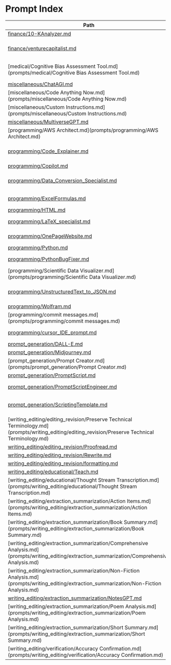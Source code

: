 <!--- AUTO‑GENERATED: do not edit manually.  Run scripts/build_index.py -->
# Prompt Index

| Path | Title |
|------|-------|
| [finance/10-KAnalyzer.md](prompts/finance/10-KAnalyzer.md) | 10-K Analyzer |
| [finance/venturecapitalist.md](prompts/finance/venturecapitalist.md) | Act as a venture capitalist |
| [medical/Cognitive Bias Assessment Tool.md](prompts/medical/Cognitive Bias Assessment Tool.md) | Cognitive Bias Assessment Tool |
| [miscellaneous/ChatAGI.md](prompts/miscellaneous/ChatAGI.md) | ChatAGI |
| [miscellaneous/Code Anything Now.md](prompts/miscellaneous/Code Anything Now.md) | Code Anything Now |
| [miscellaneous/Custom Instructions.md](prompts/miscellaneous/Custom Instructions.md) | Custom Instructions |
| [miscellaneous/MultiverseGPT.md](prompts/miscellaneous/MultiverseGPT.md) | MultiverseGPT |
| [programming/AWS Architect.md](prompts/programming/AWS Architect.md) | AWS Architect |
| [programming/Code_Explainer.md](prompts/programming/Code_Explainer.md) | Code Explainer (explain code in plain english) |
| [programming/Copilot.md](prompts/programming/Copilot.md) | Copilot |
| [programming/Data_Conversion_Specialist.md](prompts/programming/Data_Conversion_Specialist.md) | Data Conversion Specialist |
| [programming/ExcelFormulas.md](prompts/programming/ExcelFormulas.md) | Excel Formula Specialist |
| [programming/HTML.md](prompts/programming/HTML.md) | HTML |
| [programming/LaTeX_specialist.md](prompts/programming/LaTeX_specialist.md) | LaTeX Specialist |
| [programming/OnePageWebsite.md](prompts/programming/OnePageWebsite.md) | One-Page Website Coder |
| [programming/Python.md](prompts/programming/Python.md) | Python |
| [programming/PythonBugFixer.md](prompts/programming/PythonBugFixer.md) | Python Bug Fixer |
| [programming/Scientific Data Visualizer.md](prompts/programming/Scientific Data Visualizer.md) | Scientific Data Visualizer |
| [programming/UnstructuredText_to_JSON.md](prompts/programming/UnstructuredText_to_JSON.md) | Unstructured Text to JSON Converter |
| [programming/Wolfram.md](prompts/programming/Wolfram.md) | Wolfram |
| [programming/commit messages.md](prompts/programming/commit messages.md) | Commit Messages |
| [programming/cursor_IDE_prompt.md](prompts/programming/cursor_IDE_prompt.md) | Cursor IDE Prompt |
| [prompt_generation/DALL-E.md](prompts/prompt_generation/DALL-E.md) | DALL-E |
| [prompt_generation/Midjourney.md](prompts/prompt_generation/Midjourney.md) | Midjourney |
| [prompt_generation/Prompt Creator.md](prompts/prompt_generation/Prompt Creator.md) | Prompt Creator |
| [prompt_generation/PromptScript.md](prompts/prompt_generation/PromptScript.md) | PromptScript |
| [prompt_generation/PromptScriptEngineer.md](prompts/prompt_generation/PromptScriptEngineer.md) | PromptScript Engineer |
| [prompt_generation/ScriptingTemplate.md](prompts/prompt_generation/ScriptingTemplate.md) | BEGIN MNEMOSYNE {M}{SCRIPT} |
| [writing_editing/editing_revision/Preserve Technical Terminology.md](prompts/writing_editing/editing_revision/Preserve Technical Terminology.md) | Preserve Technical Terminology |
| [writing_editing/editing_revision/Proofread.md](prompts/writing_editing/editing_revision/Proofread.md) | Proofread |
| [writing_editing/editing_revision/Rewrite.md](prompts/writing_editing/editing_revision/Rewrite.md) | Rewrite |
| [writing_editing/editing_revision/formatting.md](prompts/writing_editing/editing_revision/formatting.md) | Formatting Tips |
| [writing_editing/educational/Teach.md](prompts/writing_editing/educational/Teach.md) | Teach |
| [writing_editing/educational/Thought Stream Transcription.md](prompts/writing_editing/educational/Thought Stream Transcription.md) | Thought Stream Transcription |
| [writing_editing/extraction_summarization/Action Items.md](prompts/writing_editing/extraction_summarization/Action Items.md) | Action Items |
| [writing_editing/extraction_summarization/Book Summary.md](prompts/writing_editing/extraction_summarization/Book Summary.md) | Book Summary |
| [writing_editing/extraction_summarization/Comprehensive Analysis.md](prompts/writing_editing/extraction_summarization/Comprehensive Analysis.md) | Comprehensive Analysis |
| [writing_editing/extraction_summarization/Non-Fiction Analysis.md](prompts/writing_editing/extraction_summarization/Non-Fiction Analysis.md) | Non-Fiction Analysis |
| [writing_editing/extraction_summarization/NotesGPT.md](prompts/writing_editing/extraction_summarization/NotesGPT.md) | NotesGPT |
| [writing_editing/extraction_summarization/Poem Analysis.md](prompts/writing_editing/extraction_summarization/Poem Analysis.md) | Poem Analysis |
| [writing_editing/extraction_summarization/Short Summary.md](prompts/writing_editing/extraction_summarization/Short Summary.md) | Short Summary |
| [writing_editing/verification/Accuracy Confirmation.md](prompts/writing_editing/verification/Accuracy Confirmation.md) | Accuracy Confirmation |
